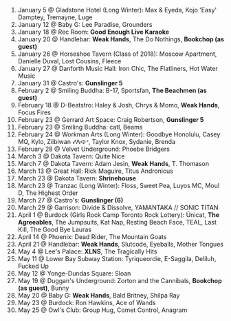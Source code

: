 1. January 5 @ Gladstone Hotel (Long Winter): Max & Eyeda, Kojo 'Easy' Damptey, Tremayne, Luge
1. January 12 @ Baby G: Lee Paradise, Grounders
1. January 18 @ Rec Room: **Good Enough Live Karaoke**
1. January 20 @ Handlebar: **Weak Hands**, The Do Nothings, **Bookchop (as guest)**
1. January 26 @ Horseshoe Tavern (Class of 2018): Moscow Apartment, Danielle Duval, Lost Cousins, Fleece
1. January 27 @ Danforth Music Hall: Iron Chic, The Flatliners, Hot Water Music
1. January 31 @ Castro's: **Gunslinger 5**
1. February 2 @ Smiling Buddha: B-17, Sportsfan, **The Beachmen (as guest)**
1. February 18 @ D-Beatstro: Haley & Josh, Chrys & Momo, **Weak Hands**, Focus Fires
1. February 23 @ Gerrard Art Space: Craig Robertson, **Gunslinger 5**
1. February 23 @ Smiling Buddha: catl, Beams
1. February 24 @ Workman Arts (Long Winter): Goodbye Honolulu, Casey MQ, Kylo, Ziibiwan ᓯᐱᐘᐣ, Taylor Knox, Sydanie, Brenda
1. February 28 @ Velvet Underground: Phoebe Bridgers
1. March 3 @ Dakota Tavern: Quite Nice
1. March 7 @ Dakota Tavern: Adam Jesin, **Weak Hands**, T. Thomason
1. March 13 @ Great Hall: Rick Maguire, Titus Andronicus
1. March 23 @ Dakota Tavern: **Shrinehouse**
1. March 23 @ Tranzac (Long Winter): Floss, Sweet Pea, Luyos MC, Moul D, The Highest Order
1. March 27 @ Castro's: **Gunslinger (6)**
1. March 29 @ Garrison: Divide & Dissolve, YAMANTAKA // SONIC TITAN
1. April 1 @ Burdock (Girls Rock Camp Toronto Rock Lottery): Ünicat, **The Agreeables**, The Jumpsuits, Kat Nap, Resting Beach Face, TEAL, Last Kill, The Good Bye Lauras
1. April 14 @ Phoenix: Dead Rider, The Mountain Goats
1. April 21 @ Handlebar: **Weak Hands**, Slutcode, Eyeballs, Mother Tongues
1. May 4 @ Lee's Palace: **XLNS**, The Tragically Hits
1. May 11 @ Lower Bay Subway Station: Tyriqueordie, E-Saggila, Deliluh, Fucked Up
1. May 12 @ Yonge-Dundas Square: Sloan
1. May 19 @ Duggan's Underground: Zorton and the Cannibals, **Bookchop (as guest)**, Bunny
1. May 20 @ Baby G: **Weak Hands**, Bald Britney, Shilpa Ray
1. May 23 @ Burdock: Ron Hawkins, Ace of Wands
1. May 25 @ Owl's Club: Group Hug, Comet Control, Anagram
